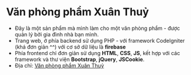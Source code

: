 # Văn phòng phẩm Xuân Thuỷ
* Đây là một sản phẩm mà mình làm cho một văn phòng phẩm - được quản lý bởi gia đình nhà bạn mình.
* Trang web, ở phía backend sử dụng PHP - với framework CodeIgniter (khá đơn giản ^^) với cơ sở dữ liệu là **firebase**
* Phía frontend chỉ đơn giản sử dụng **HTML**, **CSS**, **JS**, kết hợp với các framework và thư viện **Bootstrap**, **jQuery**, **JSCookie**.
* Địa chỉ: [Văn phòng phẩm Xuân Thuỷ](http://vppxuanthuy.com)
